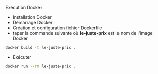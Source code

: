 Exécution Docker
- Installation Docker
- Démarrage Docker
- Création et configuration fichier Dockerfile
- taper la commande suivante où **le-juste-prix** est le nom de l'image Docker
```sh
docker build -t le-juste-prix .
```
- Exécuter 
```sh
docker run --rm le-juste-prix .
```